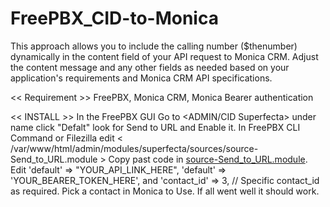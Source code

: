 # FreePBX_CID-to-Monica
This approach allows you to include the calling number ($thenumber) dynamically in the content field of your API request to Monica CRM. Adjust the content message and any other fields as needed based on your application's requirements and Monica CRM API specifications.

<< Requirement >>
   FreePBX,
   Monica CRM,
   Monica Bearer authentication
   

<< INSTALL >>
   In the FreePBX GUI Go to <ADMIN/CID Superfecta> under name click "Defalt" look for Send to URL and Enable it. 
    In FreePBX CLI Command or Filezilla edit < /var/www/html/admin/modules/superfecta/sources/source-Send_to_URL.module > Copy past code in [source-Send_to_URL.module](https://github.com/basskillin/CID-to-Monica_FreePBX/blob/main/source-Send_to_URL.module). Edit 'default' => "YOUR_API_LINK_HERE",  'default' => 'YOUR_BEARER_TOKEN_HERE', and  'contact_id' => 3,  // Specific contact_id as required. Pick a contact in Monica to Use.  If all went well it should work. 
